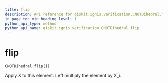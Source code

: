 ```yaml
---
title: flip
description: API reference for qiskit.ignis.verification.CNOTDihedral.flip
in_page_toc_min_heading_level: 1
python_api_type: method
python_api_name: qiskit.ignis.verification.CNOTDihedral.flip
---
```


# flip

<span id="qiskit.ignis.verification.CNOTDihedral.flip" />

`CNOTDihedral.flip(i)`

Apply X to this element. Left multiply the element by X\_i.

